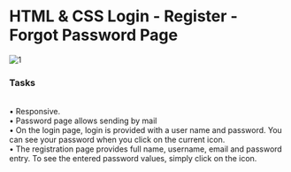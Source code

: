 # HTML & CSS Login - Register - Forgot Password Page
![1](https://user-images.githubusercontent.com/88106043/195996098-40a00392-3e86-4bc2-88e0-7e8c5f33c6db.PNG)
<h3> Tasks </h3> <br>
• Responsive. <br>
• Password page allows sending by mail <br>
• On the login page, login is provided with a user name and password. You can see your password when you click on the current icon. <br>
• The registration page provides full name, username, email and password entry. To see the entered password values, simply click on the icon.
